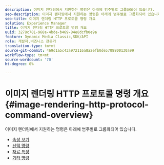```yaml
---
description: 이미지 렌더링에서 지원하는 명령은 아래에 범주별로 그룹화되어 있습니다.
seo-description: 이미지 렌더링에서 지원하는 명령은 아래에 범주별로 그룹화되어 있습니다.
seo-title: 이미지 렌더링 HTTP 프로토콜 명령 개요
solution: Experience Manager
title: 이미지 렌더링 HTTP 프로토콜 명령 개요
uuid: 3278c781-968a-4bde-b469-84e8dcfb0e9a
feature: Dynamic Media Classic,SDK/API
role: 개발자,비즈니스 전문가
translation-type: tm+mt
source-git-commit: 469d1a5c43a972116a8a2efb0de5708800130a99
workflow-type: tm+mt
source-wordcount: '70'
ht-degree: 0%

---
```



# 이미지 렌더링 HTTP 프로토콜 명령 개요{#image-rendering-http-protocol-command-overview}

이미지 렌더링에서 지원하는 명령은 아래에 범주별로 그룹화되어 있습니다.

* [속성 보기](r-ir-view-attributes.md)
* [선택 명령](r-ir-selection-commands.md)
* [재료 특성](r-ir-material-attributes.md)
* [기타 명령](r-ir-miscellaneous-commands.md)
